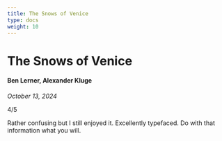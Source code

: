 ```yaml
---
title: The Snows of Venice
type: docs
weight: 10
---
```


# The Snows of Venice

#### Ben Lerner, Alexander Kluge

*October 13, 2024*

4/5

Rather confusing but I still enjoyed it. Excellently typefaced. Do with that information what you will.
